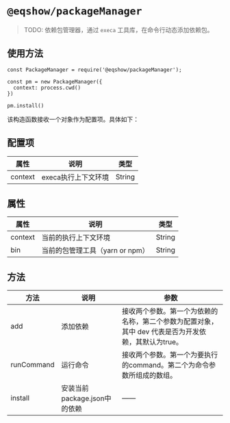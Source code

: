 # `@eqshow/packageManager`

> TODO: 依赖包管理器，通过 `execa` 工具库，在命令行动态添加依赖包。

## 使用方法

```
const PackageManager = require('@eqshow/packageManager');

const pm = new PackageManager({
  context: process.cwd()
})

pm.install()

```

该构造函数接收一个对象作为配置项。具体如下：

## 配置项

| 属性    | 说明                | 类型   |
| ------- | ------------------- | ------ |
| context | execa执行上下文环境 | String |

## 属性

| 属性    | 说明                            | 类型   |
| ------- | ------------------------------- | ------ |
| context | 当前的执行上下文环境            | String |
| bin     | 当前的包管理工具（yarn or npm） | String |

## 方法

| 方法       | 说明                         | 参数                                                         |
| ---------- | ---------------------------- | ------------------------------------------------------------ |
| add        | 添加依赖                     | 接收两个参数。第一个为依赖的名称，第二个参数为配置对象，其中 dev 代表是否为开发依赖，其默认为true。 |
| runCommand | 运行命令                     | 接收两个参数。第一个为要执行的command。第二个为命令参数所组成的数组。 |
| install    | 安装当前package.json中的依赖 | ——                                                           |

